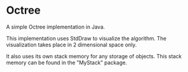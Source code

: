 # Octree

A simple Octree implementation in Java.

This implementation uses StdDraw to visualize the algorithm. The visualization takes place in 2 dimensional space only. 

It also uses its own stack memory for any storage of objects. This stack memory can be found in the "MyStack" package.